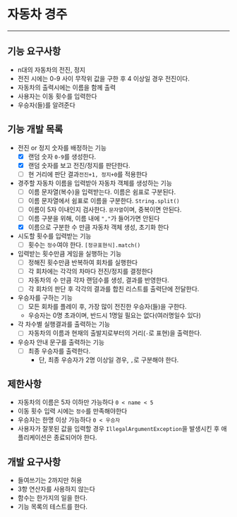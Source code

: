 # 자동차 경주

-----
## 기능 요구사항
- n대의 자동차의 전진, 정지
- 전진 시에는 0-9 사이 무작위 값을 구한 후 4 이상일 경우 전진이다.
- 자동차의 출력시에는 이름을 함께 출력
- 사용자는 이동 횟수를 입력한다
- 우승자(들)를 알려준다

## 기능 개발 목록
- 전진 or 정지 숫자를 배정하는 기능
  - [x] 랜덤 숫자 ```0-9```를 생성한다.
  - [x] 랜덤 숫자를 보고 전진/정지를 판단한다.
  - [ ] 현 거리에 판단 결과```전진+1, 정지+0```를 적용한다
  
- 경주할 자동차 이름을 입력받아 자동차 객체를 생성하는 기능
  - [ ] 이름 문자열(복수)을 입력받는다. 이름은 쉼표로 구분된다.
  - [ ] 이름 문자열에서 쉼표로 이름을 구분한다. ```String.split()```
  - [ ] 이름이 5자 이내인지 검사한다. ```문자열```이며, 중복이면 안된다.
  - [ ] 이름 구분을 위해, 이름 내에 ```","```가 들어가면 안된다
  - [x] 이름으로 구분한 수 만큼 자동차 객체 생성, 초기화 한다
    
- 시도할 횟수를 입력받는 기능
  - [ ] 횟수는 ```정수```여야 한다. ```[정규표현식].match()```
- 입력받는 횟수만큼 게임을 실행하는 기능
  - [ ] 정해진 횟수만큼 반복하여 회차를 실행한다
  - [ ] 각 회차에는 각각의 차마다 전진/정지를 결정한다
  - [ ] 자동차의 수 만큼 각자 랜덤수를 생성, 결과를 반영한다.
  - [ ] 각 회차의 판단 후 각각의 결과를 합친 리스트를 출력단에 전달한다.
- 우승자를 구하는 기능
  - [ ] 모든 회차를 플레이 후, 가장 많이 전진한 우승자(들)을 구한다.
  - 우승자는 0명 초과이며, 반드시 1명일 필요는 없다(여러명일수 있다)
- 각 차수별 실행결과를 출력하는 기능
  - [ ] 자동차의 이름과 현재의 출발지로부터의 거리(```-```로 표현)을 출력한다.
- 우승자 안내 문구를 출력하는 기능
  - [ ] 최종 우승자를 출력한다.
    - 단, 최종 우승자가 2명 이상일 경우, ```,```로 구분해야 한다.


## 제한사항
- 자동차의 이름은 5자 이하만 가능하다 ```0 < name < 5```
- 이동 횟수 입력 시에는 ```정수```를 만족해야한다 
- 우승자는 한명 이상 가능하다 ```0 < 우승자 ```
- 사용자가 잘못된 값을 입력할 경우 ```IllegalArgumentException```을 발생시킨 후 애플리케이션은 종료되어야 한다.

## 개발 요구사항
- 들여쓰기는 2까지만 허용
- 3항 연산자를 사용하지 않는다
- 함수는 한가지의 일을 한다.
- 기능 목록의 테스트를 한다.
